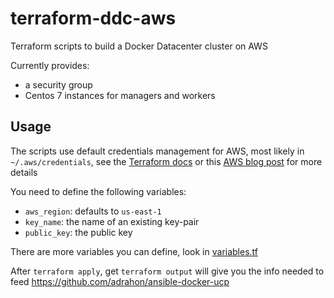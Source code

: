 # terraform-ddc-aws

Terraform scripts to build a Docker Datacenter cluster on AWS

Currently provides:
 - a security group
 - Centos 7 instances for managers and workers

## Usage

The scripts use default credentials management for AWS, most likely in `~/.aws/credentials`, see the [Terraform docs](https://www.terraform.io/docs/providers/aws/index.html) or this [AWS blog post](https://aws.amazon.com/blogs/apn/terraform-beyond-the-basics-with-aws/) for more details

You need to define the following variables:
 - `aws_region`: defaults to `us-east-1`
 - `key_name`: the name of an existing key-pair
 - `public_key`: the public key

There are more variables you can define, look in [variables.tf](variables.tf)

After `terraform apply`, get `terraform output` will give you the info needed to feed <https://github.com/adrahon/ansible-docker-ucp>
